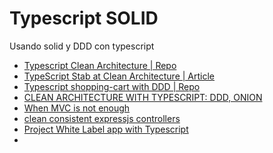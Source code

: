 # Typescript SOLID

Usando solid y DDD con typescript

- [Typescript Clean Architecture | Repo](https://github1s.com/pvarentsov/typescript-clean-architecture)
- [TypeScript Stab at Clean Architecture | Article](https://www.freecodecamp.org/news/a-typescript-stab-at-clean-architecture-b51fbb16a304/)
- [Typescript shopping-cart with DDD | Repo](https://github1s.com/bazaglia/shopping-cart/blob/HEAD/README.md)
- [CLEAN ARCHITECTURE WITH TYPESCRIPT: DDD, ONION](https://bazaglia.com/clean-architecture-with-typescript-ddd-onion/)
- [When MVC is not enough](https://khalilstemmler.com/articles/enterprise-typescript-nodejs/when-crud-mvc-isnt-enough/)
- [clean consistent expressjs controllers](https://khalilstemmler.com/articles/enterprise-typescript-nodejs/clean-consistent-expressjs-controllers/)
- [Project White Label app with Typescript](https://github1s.com/stemmlerjs/white-label/blob/HEAD/README.md)
- 


